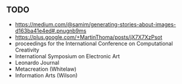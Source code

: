 ## TODO

* https://medium.com/@samim/generating-stories-about-images-d163ba41e4ed#.pnugnb9ms
* https://plus.google.com/+MartinThoma/posts/jX7X7XzPsot
* proceedings for the International Conference on Computational Creativity
* International Symposium on Electronic Art
* Leonardo Journal
* Metacreation (Whitelaw)
* Information Arts (Wilson)
